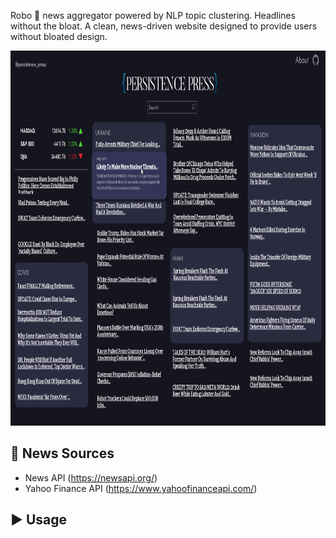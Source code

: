 Robo 🤖 news aggregator powered by NLP topic clustering. Headlines without the bloat. A clean, news-driven website designed to provide users without bloated design.

<img src="/keyscreens/Desktop/full page dark.png" width=900 height=600/>

## 📰 News Sources

- News API (https://newsapi.org/)
- Yahoo Finance API (https://www.yahoofinanceapi.com/)

## ▶️ Usage
